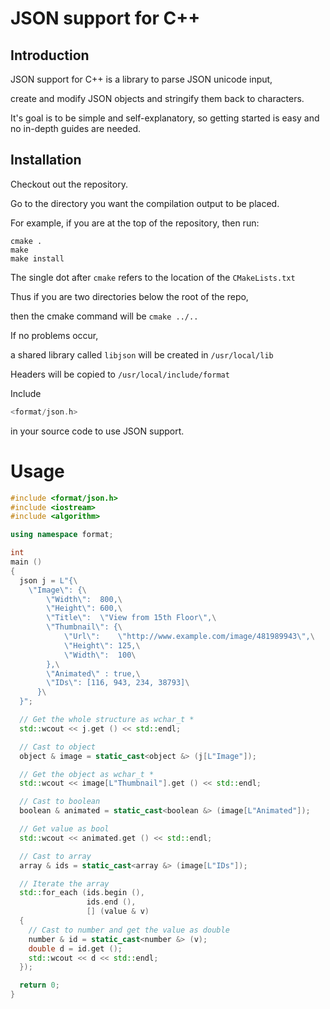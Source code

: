 # JSON support for C++

## Introduction
JSON support for C++ is a library to parse JSON unicode input, 

create and modify JSON objects and stringify them back to characters.

It's goal is to be simple and self-explanatory, so getting started is easy and no in-depth guides are needed.


## Installation
Checkout out the repository.

Go to the directory you want the compilation output to be placed.

For example, if you are at the top of the repository, then run: 
```
cmake . 
make
make install
```
The single dot after `cmake` refers to the location of the `CMakeLists.txt` 

Thus if you are two directories below the root of the repo,

then the cmake command will be `cmake ../..`

If no problems occur,

a shared library called `libjson` will be created in `/usr/local/lib`

Headers will be copied to `/usr/local/include/format`

Include 
```c++
<format/json.h> 
```
in your source code to use JSON support.


# Usage
```c++
#include <format/json.h>
#include <iostream>
#include <algorithm>

using namespace format;

int
main ()
{
  json j = L"{\
    \"Image\": {\
        \"Width\":  800,\
        \"Height\": 600,\
        \"Title\":  \"View from 15th Floor\",\
        \"Thumbnail\": {\
            \"Url\":    \"http://www.example.com/image/481989943\",\
            \"Height\": 125,\
            \"Width\":  100\
        },\
        \"Animated\" : true,\
        \"IDs\": [116, 943, 234, 38793]\
      }\
  }";

  // Get the whole structure as wchar_t *
  std::wcout << j.get () << std::endl;

  // Cast to object
  object & image = static_cast<object &> (j[L"Image"]);

  // Get the object as wchar_t *
  std::wcout << image[L"Thumbnail"].get () << std::endl;

  // Cast to boolean
  boolean & animated = static_cast<boolean &> (image[L"Animated"]);

  // Get value as bool
  std::wcout << animated.get () << std::endl;

  // Cast to array
  array & ids = static_cast<array &> (image[L"IDs"]);

  // Iterate the array
  std::for_each (ids.begin (),
                 ids.end (),
                 [] (value & v)
  {
    // Cast to number and get the value as double
    number & id = static_cast<number &> (v);
    double d = id.get ();
    std::wcout << d << std::endl;
  });

  return 0;
}
```

